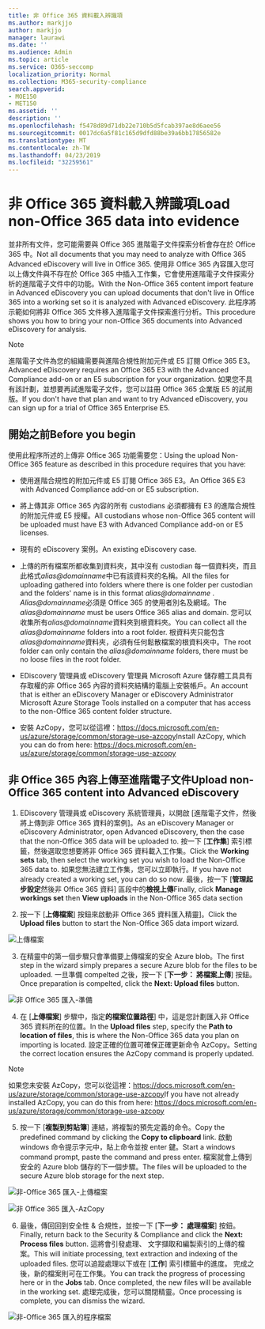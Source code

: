 ```yaml
---
title: 非 Office 365 資料載入辨識項
ms.author: markjjo
author: markjjo
manager: laurawi
ms.date: ''
ms.audience: Admin
ms.topic: article
ms.service: O365-seccomp
localization_priority: Normal
ms.collection: M365-security-compliance
search.appverid:
- MOE150
- MET150
ms.assetid: ''
description: ''
ms.openlocfilehash: f5478d89d71db22e710b5d5fcab397ae8d6aee56
ms.sourcegitcommit: 0017dc6a5f81c165d9dfd88be39a6bb17856582e
ms.translationtype: MT
ms.contentlocale: zh-TW
ms.lasthandoff: 04/23/2019
ms.locfileid: "32259561"
---
```

# <a name="load-non-office-365-data-into-evidence"></a><span data-ttu-id="c75f2-102">非 Office 365 資料載入辨識項</span><span class="sxs-lookup"><span data-stu-id="c75f2-102">Load non-Office 365 data into evidence</span></span>

<span data-ttu-id="c75f2-103">並非所有文件，您可能需要與 Office 365 進階電子文件探索分析會存在於 Office 365 中。</span><span class="sxs-lookup"><span data-stu-id="c75f2-103">Not all documents that you may need to analyze with Office 365 Advanced eDiscovery will live in Office 365.</span></span> <span data-ttu-id="c75f2-104">使用非 Office 365 內容匯入您可以上傳文件與不存在於 Office 365 中插入工作集，它會使用進階電子文件探索分析的進階電子文件中的功能。</span><span class="sxs-lookup"><span data-stu-id="c75f2-104">With the Non-Office 365 content import feature in Advanced eDiscovery you can upload documents that don't live in Office 365 into a working set so it is analyzed with Advanced eDiscovery.</span></span> <span data-ttu-id="c75f2-105">此程序將示範如何將非 Office 365 文件移入進階電子文件探索進行分析。</span><span class="sxs-lookup"><span data-stu-id="c75f2-105">This procedure shows you how to bring your non-Office 365 documents into Advanced eDiscovery for analysis.</span></span>

>[!Note]
><span data-ttu-id="c75f2-106">進階電子文件為您的組織需要與進階合規性附加元件或 E5 訂閱 Office 365 E3。</span><span class="sxs-lookup"><span data-stu-id="c75f2-106">Advanced eDiscovery requires an Office 365 E3 with the Advanced Compliance add-on or an E5 subscription for your organization.</span></span> <span data-ttu-id="c75f2-107">如果您不具有該計劃，並想要再試進階電子文件，您可以註冊 Office 365 企業版 E5 的試用版。</span><span class="sxs-lookup"><span data-stu-id="c75f2-107">If you don't have that plan and want to try Advanced eDiscovery, you can sign up for a trial of Office 365 Enterprise E5.</span></span>

## <a name="before-you-begin"></a><span data-ttu-id="c75f2-108">開始之前</span><span class="sxs-lookup"><span data-stu-id="c75f2-108">Before you begin</span></span>
<span data-ttu-id="c75f2-109">使用此程序所述的上傳非 Office 365 功能需要您：</span><span class="sxs-lookup"><span data-stu-id="c75f2-109">Using the upload Non-Office 365 feature as described in this procedure requires that you have:</span></span>

- <span data-ttu-id="c75f2-110">使用進階合規性的附加元件或 E5 訂閱 Office 365 E3。</span><span class="sxs-lookup"><span data-stu-id="c75f2-110">An Office 365 E3 with Advanced Compliance add-on or E5 subscription.</span></span>

- <span data-ttu-id="c75f2-111">將上傳其非 Office 365 內容的所有 custodians 必須都擁有 E3 的進階合規性的附加元件或 E5 授權。</span><span class="sxs-lookup"><span data-stu-id="c75f2-111">All custodians whose non-Office 365 content will be uploaded must have E3 with Advanced Compliance add-on or E5 licenses.</span></span>

- <span data-ttu-id="c75f2-112">現有的 eDiscovery 案例。</span><span class="sxs-lookup"><span data-stu-id="c75f2-112">An existing eDiscovery case.</span></span>

- <span data-ttu-id="c75f2-113">上傳的所有檔案所都收集到資料夾，其中沒有 custodian 每一個資料夾，而且此格式*alias@domainname*中已有該資料夾的名稱。</span><span class="sxs-lookup"><span data-stu-id="c75f2-113">All the files for uploading gathered into folders where there is one folder per custodian and the folders' name is in this format *alias@domainname* .</span></span> <span data-ttu-id="c75f2-114">*Alias@domainname*必須是 Office 365 的使用者別名及網域。</span><span class="sxs-lookup"><span data-stu-id="c75f2-114">The *alias@domainname* must be users Office 365 alias and domain.</span></span> <span data-ttu-id="c75f2-115">您可以收集所有*alias@domainname*資料夾到根資料夾。</span><span class="sxs-lookup"><span data-stu-id="c75f2-115">You can collect all the *alias@domainname* folders into a root folder.</span></span> <span data-ttu-id="c75f2-116">根資料夾只能包含*alias@domainname*資料夾，必須有任何鬆散檔案的根資料夾中。</span><span class="sxs-lookup"><span data-stu-id="c75f2-116">The root folder can only contain the *alias@domainname* folders, there must be no loose files in the root folder.</span></span>

- <span data-ttu-id="c75f2-117">EDiscovery 管理員或 eDiscovery 管理員 Microsoft Azure 儲存體工具具有存取權的非 Office 365 內容的資料夾結構的電腦上安裝帳戶。</span><span class="sxs-lookup"><span data-stu-id="c75f2-117">An account that is either an eDiscovery Manager or eDiscovery Administrator Microsoft Azure Storage Tools installed on a computer that has access to the non-Office 365 content folder structure.</span></span>

- <span data-ttu-id="c75f2-118">安裝 AzCopy，您可以從這裡：https://docs.microsoft.com/en-us/azure/storage/common/storage-use-azcopy</span><span class="sxs-lookup"><span data-stu-id="c75f2-118">Install AzCopy, which you can do from here: https://docs.microsoft.com/en-us/azure/storage/common/storage-use-azcopy</span></span>

## <a name="upload-non-office-365-content-into-advanced-ediscovery"></a><span data-ttu-id="c75f2-119">非 Office 365 內容上傳至進階電子文件</span><span class="sxs-lookup"><span data-stu-id="c75f2-119">Upload non-Office 365 content into Advanced eDiscovery</span></span>

1. <span data-ttu-id="c75f2-120">EDiscovery 管理員或 eDiscovery 系統管理員，以開啟 [進階電子文件，然後將上傳到非 Office 365 資料的案例]。</span><span class="sxs-lookup"><span data-stu-id="c75f2-120">As an eDiscovery Manager or eDiscovery Administrator, open Advanced eDiscovery, then the case that the non-Office 365 data will be uploaded to.</span></span>  <span data-ttu-id="c75f2-121">按一下 [**工作集**] 索引標籤，然後選取您想要將非 Office 365 資料載入工作集。</span><span class="sxs-lookup"><span data-stu-id="c75f2-121">Click the **Working sets** tab, then select the working set you wish to load the Non-Office 365 data to.</span></span>  <span data-ttu-id="c75f2-122">如果您無法建立工作集，您可以立即執行。</span><span class="sxs-lookup"><span data-stu-id="c75f2-122">If you have not already created a working set, you can do so now.</span></span>  <span data-ttu-id="c75f2-123">最後，按一下 [**管理起步設定**然後非 Office 365 資料] 區段中的**檢視上傳**</span><span class="sxs-lookup"><span data-stu-id="c75f2-123">Finally, click **Manage workings set** then **View uploads** in the Non-Office 365 data section</span></span>

2. <span data-ttu-id="c75f2-124">按一下 [**上傳檔案**] 按鈕來啟動非 Office 365 資料匯入精靈]。</span><span class="sxs-lookup"><span data-stu-id="c75f2-124">Click the **Upload files** button to start the Non-Office 365 data import wizard.</span></span>

![上傳檔案](../media/574f4059-4146-4058-9df3-ec97cf28d7c7.png)

3. <span data-ttu-id="c75f2-126">在精靈中的第一個步驟只會準備要上傳檔案的安全 Azure blob。</span><span class="sxs-lookup"><span data-stu-id="c75f2-126">The first step in the wizard simply prepares a secure Azure blob for the files to be uploaded.</span></span>  <span data-ttu-id="c75f2-127">一旦準備 compelted 之後，按一下 [**下一步： 將檔案上傳**] 按鈕。</span><span class="sxs-lookup"><span data-stu-id="c75f2-127">Once preparation is compelted, click the **Next: Upload files** button.</span></span>

![非 Office 365 匯入-準備](../media/0670a347-a578-454a-9b3d-e70ef47aec57.png)
 
4. <span data-ttu-id="c75f2-129">在 [**上傳檔案**] 步驟中，指定**的檔案位置路徑**] 中，這是您計劃匯入非 Office 365 資料所在的位置。</span><span class="sxs-lookup"><span data-stu-id="c75f2-129">In the **Upload files** step, specify the **Path to location of files**, this is where the Non-Office 365 data you plan on importing is located.</span></span>  <span data-ttu-id="c75f2-130">設定正確的位置可確保正確更新命令 AzCopy。</span><span class="sxs-lookup"><span data-stu-id="c75f2-130">Setting the correct location ensures the AzCopy command is properly updated.</span></span>

> [!NOTE]
> <span data-ttu-id="c75f2-131">如果您未安裝 AzCopy，您可以從這裡：https://docs.microsoft.com/en-us/azure/storage/common/storage-use-azcopy</span><span class="sxs-lookup"><span data-stu-id="c75f2-131">If you have not already installed AzCopy, you can do this from here: https://docs.microsoft.com/en-us/azure/storage/common/storage-use-azcopy</span></span>

5. <span data-ttu-id="c75f2-132">按一下 [**複製到剪貼簿**] 連結，將複製的預先定義的命令。</span><span class="sxs-lookup"><span data-stu-id="c75f2-132">Copy the predefined command by clicking the **Copy to clipboard** link.</span></span> <span data-ttu-id="c75f2-133">啟動 windows 命令提示字元中，貼上命令並按 enter 鍵。</span><span class="sxs-lookup"><span data-stu-id="c75f2-133">Start a windows command prompt, paste the command and press enter.</span></span>  <span data-ttu-id="c75f2-134">檔案就會上傳到安全的 Azure blob 儲存的下一個步驟。</span><span class="sxs-lookup"><span data-stu-id="c75f2-134">The files will be uploaded to the secure Azure blob storage for the next step.</span></span>

![非-Office 365 匯入-上傳檔案](../media/3ea53b5d-7f9b-4dfc-ba63-90a38c14d41a.png)

![非 Office 365 匯入-AzCopy](../media/504e2dbe-f36f-4f36-9b08-04aea85d8250.png)

6. <span data-ttu-id="c75f2-137">最後，傳回回到安全性 & 合規性，並按一下 [**下一步： 處理檔案**] 按鈕。</span><span class="sxs-lookup"><span data-stu-id="c75f2-137">Finally, return back to the Security & Compliance and click the **Next: Process files** button.</span></span>  <span data-ttu-id="c75f2-138">這將會引發處理、 文字擷取和編製索引的上傳的檔案。</span><span class="sxs-lookup"><span data-stu-id="c75f2-138">This will initiate processing, text extraction and indexing of the uploaded files.</span></span>  <span data-ttu-id="c75f2-139">您可以追蹤處理以下或在 [**工作**] 索引標籤中的進度。 完成之後，新的檔案則可在工作集。</span><span class="sxs-lookup"><span data-stu-id="c75f2-139">You can track the progress of processing here or in the **Jobs** tab.  Once completed, the new files will be available in the working set.</span></span>  <span data-ttu-id="c75f2-140">處理完成後，您可以關閉精靈。</span><span class="sxs-lookup"><span data-stu-id="c75f2-140">Once processing is complete, you can dismiss the wizard.</span></span>

![非-Office 365 匯入的程序檔案](../media/218b1545-416a-4a9f-9b25-3b70e8508f67.png)

